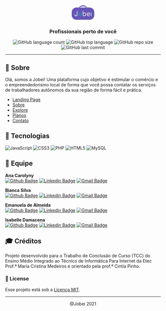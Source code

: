 <p align="center"> <img width="15%" src="./web/vendors/images/logo.png"></img> </p>
<h3 align="center"> Profissionais perto de você </h3>

<p align="center">
    <img alt="GitHub language count" src="https://img.shields.io/github/languages/count/ProjetoJobei/Jobei">
    <img alt="GitHub top language" src="https://img.shields.io/github/languages/top/ProjetoJobei/Jobei">
    <img alt="GitHub repo size" src="https://img.shields.io/github/repo-size/ProjetoJobei/Jobei">
    <img alt="GitHub last commit" src="https://img.shields.io/github/last-commit/ProjetoJobei/Jobei">
</p>

---
## :bookmark: Sobre
Olá, somos a Jobei! 
Uma plataforma cujo objetivo é estimular o comércio e o empreendedorismo local de forma que você possa contatar os serviços de trabalhadores autônomos da sua região de forma fácil e prática.

- [Landing Page](http://jobei.infinityfreeapp.com/landing-page)
- [Sobre](http://jobei.infinityfreeapp.com/landing-page/index.html#sobre)
- [Explore](http://jobei.infinityfreeapp.com/landing-page/index.html#explore)
- [Planos](http://jobei.infinityfreeapp.com/landing-page/index.html#planos)
- [Contato](http://jobei.infinityfreeapp.com/landing-page/index.html#contato)

## :rocket: Tecnologias 
<p>
    <img alt="JavaScript" src="https://img.shields.io/badge/javascript-%23323330.svg?style=for-the-badge&logo=javascript&logoColor=%23F7DF1E">
    <img alt="CSS3" src="https://img.shields.io/badge/css3-%231572B6.svg?style=for-the-badge&logo=css3&logoColor=white">
    <img alt="PHP" src="https://img.shields.io/badge/php-%23777BB4.svg?style=for-the-badge&logo=php&logoColor=white">
    <img alt="HTML5" src="https://img.shields.io/badge/html5-%23E34F26.svg?style=for-the-badge&logo=html5&logoColor=white">
    <img alt="MySQL" src="https://img.shields.io/badge/mysql-%2300f.svg?style=for-the-badge&logo=mysql&logoColor=white">
</p>

<!--
## :zap: Como usar 
-->

## :busts_in_silhouette: Equipe
  <b> Ana Carolyny </b>  
    [![Github Badge](https://img.shields.io/badge/-Github-black?style=flat-square&logo=Github&logoColor=white&link=https://github.com/AnaThomazini55)](https://github.com/AnaThomazini55)
    [![Linkedin Badge](https://img.shields.io/badge/-LinkedIn-blue?style=flat-square&logo=Linkedin&logoColor=white&link=https://www.linkedin.com/in/----)](https://www.linkedin.com/in/----)
    [![Gmail Badge](https://img.shields.io/badge/-Gmail-c14438?style=flat-square&logo=Gmail&logoColor=white&link=mailto:carolyny.ana04@gmail.com)](mailto:carolyny.ana04@gmail.com)
  
  <b> Bianca Silva </b>  
    [![Github Badge](https://img.shields.io/badge/-Github-black?style=flat-square&logo=Github&logoColor=white&link=https://github.com/BiancaFSilva)](https://github.com/BiancaFSilva)
    [![Linkedin Badge](https://img.shields.io/badge/-LinkedIn-blue?style=flat-square&logo=Linkedin&logoColor=white&link=https://www.linkedin.com/in/biancafsilva/)](https://www.linkedin.com/in/biancafsilva/)
    [![Gmail Badge](https://img.shields.io/badge/-Gmail-c14438?style=flat-square&logo=Gmail&logoColor=white&link=mailto:biancaflorianodasilv@gmail.com)](mailto:biancaflorianodasilva@gmail.com)
   
  <b> Emanuela de Almeida </b>   
    [![Github Badge](https://img.shields.io/badge/-Github-black?style=flat-square&logo=Github&logoColor=white&link=https://github.com/Manu0121)](https://github.com/Manu0121)
    [![Linkedin Badge](https://img.shields.io/badge/-LinkedIn-blue?style=flat-square&logo=Linkedin&logoColor=white&link=https://www.linkedin.com/in/emanuela-de-almeida-silva-9920581a4/)](https://www.linkedin.com/in/emanuela-de-almeida-silva-9920581a4/)
    [![Gmail Badge](https://img.shields.io/badge/-Gmail-c14438?style=flat-square&logo=Gmail&logoColor=white&link=mailto:manudealsilva@gmail.com)](mailto:manudealsilva@gmail.com)
    
  <b> Isabelle Damacena </b>   
    [![Github Badge](https://img.shields.io/badge/-Github-black?style=flat-square&logo=Github&logoColor=white&link=https://github.com/IsabelleDamacena)](https://github.com/IsabelleDamacena)
    [![Linkedin Badge](https://img.shields.io/badge/-LinkedIn-blue?style=flat-square&logo=Linkedin&logoColor=white&link=https://www.linkedin.com/in/isabelle-damacena-3748471b0)](https://www.linkedin.com/in/isabelle-damacena-3748471b0)
    [![Gmail Badge](https://img.shields.io/badge/-Gmail-c14438?style=flat-square&logo=Gmail&logoColor=white&link=mailto:damacenaisabelle@gmail.com)](mailto:damacenaisabelle@gmail.com)
  
## :mortar_board: Créditos
Projeto desenvolvido para o Trabalho de Conclusão de Curso (TCC) do Ensino Médio Integrado ao Técnico de Informática Para Internet da Etec Prof.ª Maria Cristina Medeiros e orientado pela prof.ª Cintia Pinho.

### :memo: License
Esse projeto está sob a [Licença MIT](LICENSE).


---
<p align="center"> @Jobei 2021 </p>
